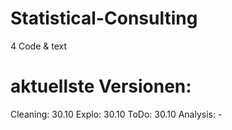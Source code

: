# Statistical-Consulting
4 Code &amp; text

# aktuellste Versionen:

Cleaning: 30.10
Explo: 30.10
ToDo: 30.10
Analysis: -
